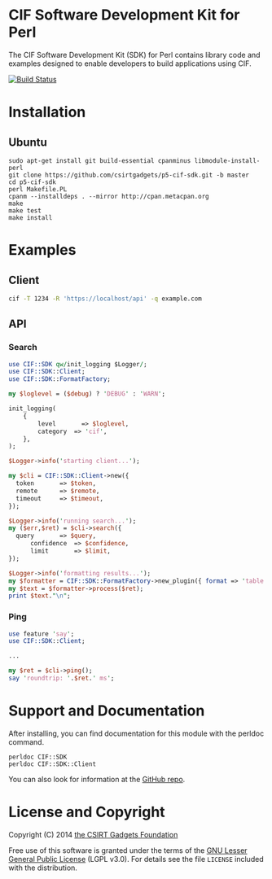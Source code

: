 # CIF Software Development Kit for Perl
The CIF Software Development Kit (SDK) for Perl contains library code and examples designed to enable developers to build applications using CIF.

[![Build Status](https://travis-ci.org/csirtgadgets/p5-cif-sdk.png?branch=master)](https://travis-ci.org/csirtgadgets/p5-cif-sdk)

# Installation
## Ubuntu
 ```
 sudo apt-get install git build-essential cpanminus libmodule-install-perl
 git clone https://github.com/csirtgadgets/p5-cif-sdk.git -b master
 cd p5-cif-sdk
 perl Makefile.PL
 cpanm --installdeps . --mirror http://cpan.metacpan.org
 make
 make test
 make install
 ```

# Examples
## Client
  ```bash
  cif -T 1234 -R 'https://localhost/api' -q example.com
  ```
  
## API
### Search
  ```perl
  use CIF::SDK qw/init_logging $Logger/;
  use CIF::SDK::Client;
  use CIF::SDK::FormatFactory;

  my $loglevel = ($debug) ? 'DEBUG' : 'WARN';

  init_logging(
      { 
          level       => $loglevel,
          category	=> 'cif',
      },
  );

  $Logger->info('starting client...');

  my $cli = CIF::SDK::Client->new({
    token       => $token,
    remote      => $remote,
    timeout     => $timeout,
  });
 
  $Logger->info('running search...');
  my ($err,$ret) = $cli->search({
  	query       => $query,
        confidence  => $confidence,
        limit       => $limit,
  });
  
  $Logger->info('formatting results...');
  my $formatter = CIF::SDK::FormatFactory->new_plugin({ format => 'table' });
  my $text = $formatter->process($ret);
  print $text."\n";
  ```
### Ping
  ```perl
  use feature 'say';
  use CIF::SDK::Client;
  
  ...
  
  my $ret = $cli->ping();
  say 'roundtrip: '.$ret.' ms';
  ```

# Support and Documentation

After installing, you can find documentation for this module with the
perldoc command.

    perldoc CIF::SDK
    perldoc CIF::SDK::Client

You can also look for information at the [GitHub repo](https://github.com/csirtgadgets/p5-cif-sdk).

# License and Copyright

Copyright (C) 2014 [the CSIRT Gadgets Foundation](http://csirtgadgets.org)

Free use of this software is granted under the terms of the [GNU Lesser General Public License](https://www.gnu.org/licenses/lgpl.html) (LGPL v3.0). For details see the file ``LICENSE`` included with the distribution.

